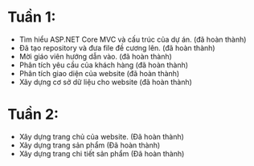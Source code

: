 # Tuần 1:
+ Tìm hiểu ASP.NET Core MVC và cấu trúc của dự án. (đã hoàn thành)
+ Đã tạo repository và đưa file đề cương lên. (đã hoàn thành)
+ Mời giáo viên hướng dẫn vào. (đã hoàn thành)
+ Phân tích yêu cầu của khách hàng (đã hoàn thành)
+ Phân tích giao diện của website (đã hoàn thành)
+ Xây dựng cơ sở dữ liệu cho website (đã hoàn thành)
# Tuần 2:
+ Xây dựng trang chủ của website. (Đã hoàn thành)
+ Xây dựng trang sản phẩm (Đã hoàn thành)
+ Xây dựng trang chi tiết sản phẩm (Đã hoàn thành)
